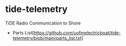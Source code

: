 # tide-telemetry
TiDE Radio Communication to Shore

- Parts List[https://github.com/uofmelectricboat/tide-telemetry/blob/main/parts_list.txt]
